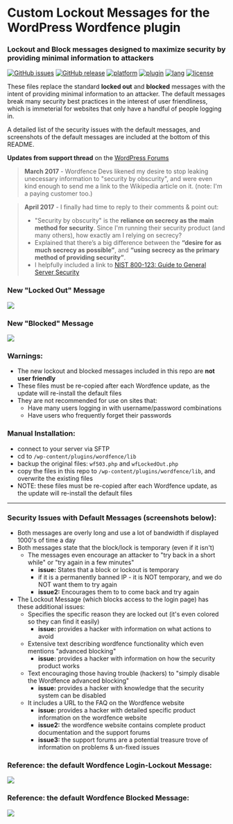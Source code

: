 # Custom Lockout Messages for the WordPress Wordfence plugin
### Lockout and Block messages designed to maximize security by providing minimal information to attackers

[![GitHub issues](https://img.shields.io/github/issues/robertpeteuil/wordfence-lockout-msgs.svg)](https://github.com/robertpeteuil/wordfence-lockout-msgs)
[![GitHub release](https://img.shields.io/github/release/robertpeteuil/wordfence-lockout-msgs.svg?colorB=2067b8)](https://github.com/robertpeteuil/wordfence-lockout-msgs)
[![platform](https://img.shields.io/badge/platform-WordPress-21759b.svg?style=flat-square)]()
[![plugin](https://img.shields.io/badge/plugin-Wordfence-21759b.svg?style=flat-square)]()
[![lang](https://img.shields.io/badge/language-PHP-4F5D95.svg?style=flat-square)]()
[![license](https://img.shields.io/github/license/robertpeteuil/wordfence-lockout-msgs.svg?colorB=2067b8)](https://github.com/robertpeteuil/wordfence-lockout-msgs)

These files replace the standard **locked out** and **blocked** messages with the intent of providing minimal information to an attacker.  The default messages break many security best practices in the interest of user friendliness, which is immeterial for websites that only have a handful of people logging in.

A detailed list of the security issues with the default messages, and screenshots of the default messages are included at the bottom of this README.

**Updates from support thread** on the [WordPress Forums](https://wordpress.org/support/topic/customizing-block-locked-messages-from-wordpress/)

> **March 2017** - Wordfence Devs likened my desire to stop leaking unecessary information to "security by obscurity", and were even kind enough to send me a link to the Wikipedia article on it.  (note: I'm a paying customer too.)

> **April 2017** - I finally had time to reply to their comments & point out:
> - "Security by obscurity" is the **reliance on secrecy as the main method for security**.  Since I'm running their security product (and many others), how exactly am I relying on secrecy?
> - Explained that there’s a big difference between the **“desire for as much secrecy as possible”**, and **“using secrecy as the primary method of providing security”**.
> - I helpfully included a link to [NIST 800-123: Guide to General Server Security](https://www.nist.gov/publications/guide-general-server-security)


### New "Locked Out" Message 
![](https://cloud.githubusercontent.com/assets/1554603/24621152/6053830e-1855-11e7-8811-6c20cfaf8f1d.png)

### New "Blocked" Message 
![](https://cloud.githubusercontent.com/assets/1554603/24621160/68eacba8-1855-11e7-8765-aaa83ba58ea2.png)

### Warnings:

- The new lockout and blocked messages included in this repo are **not user friendly**  
- These files must be re-copied after each Wordfence update, as the update will re-install the default files
- They are not recommended for use on sites that:
  - Have many users logging in with username/password combinations 
  - Have users who frequently forget their passwords

### Manual Installation:

- connect to your server via SFTP
- cd to `/wp-content/plugins/wordfence/lib`
- backup the original files: `wf503.php` and `wfLockedOut.php`
- copy the files in this repo to `/wp-content/plugins/wordfence/lib`, and overwrite the existing files
- NOTE: these files must be re-copied after each Wordfence update, as the update will re-install the default files

---

### Security Issues with Default Messages (screenshots below):
- Both messages are overly long and use a lot of bandwidth if displayed 1000's of time a day
- Both messages state that the block/lock is temporary (even if it isn't)
  - The messages even encourage an attacker to "try back in a short while" or "try again in a few minutes"
    - **issue:**  States that a block or lockout is temporary 
    - if it is a permanently banned IP - it is NOT temporary, and we do NOT want them to try again
    - **issue2:**  Encourages them to to come back and try again
- The Lockout Message (which blocks access to the login page) has these additional issues:
  - Specifies the specific reason they are locked out (it's even colored so they can find it easily)
    - **issue:**  provides a hacker with information on what actions to avoid
  - Extensive text describing wordfence functionality which even mentions "advanced blocking"
    - **issue:**  provides a hacker with information on how the security product works
  - Text encouraging those having trouble (hackers) to "simply disable the Wordfence advanced blocking"
    - **issue:**  provides a hacker with knowledge that the security system can be disabled
  - It includes a URL to the FAQ on the Wordfence website 
    - **issue:**  provides a hacker with detailed specific product information on the wordfence website 
    - **issue2:** the wordfence website contains complete product documentation and the support forums
    - **issue3:** the support forums are a potential treasure trove of information on problems & un-fixed issues

### Reference: the default Wordfence Login-Lockout Message:
![](https://cloud.githubusercontent.com/assets/1554603/24621170/6f309272-1855-11e7-80b2-d5e3d4588497.png)

### Reference: the default Wordfence Blocked Message:
![](https://cloud.githubusercontent.com/assets/1554603/24621176/73cad162-1855-11e7-955a-4ab94b416989.png)
